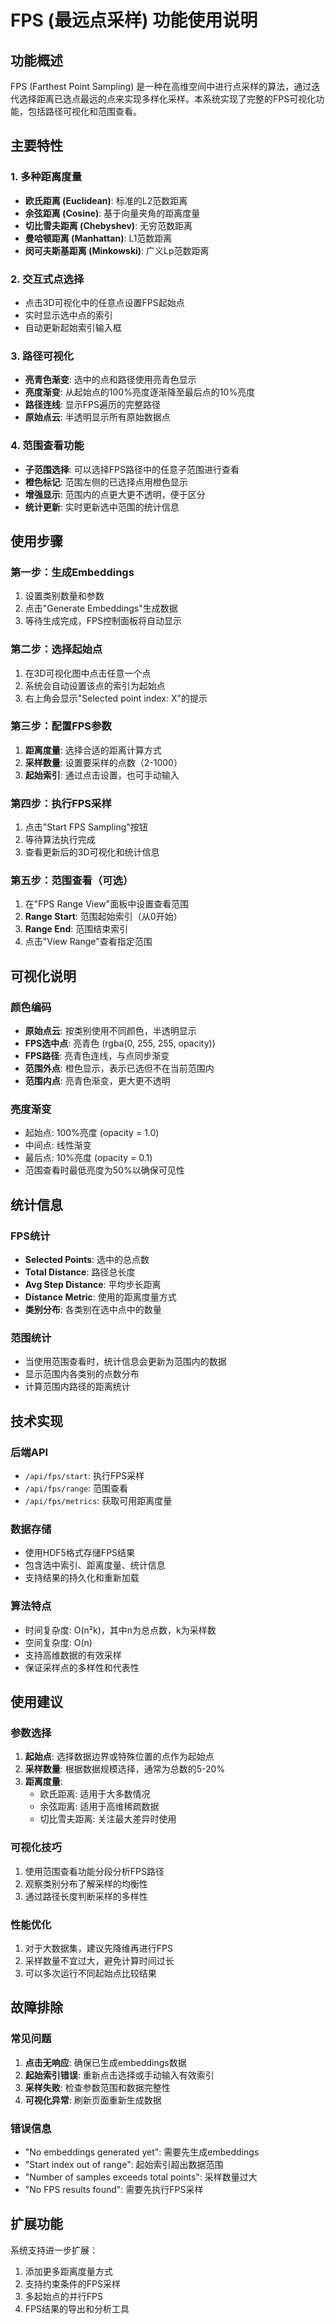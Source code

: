 # FPS (最远点采样) 功能使用说明

## 功能概述

FPS (Farthest Point Sampling) 是一种在高维空间中进行点采样的算法，通过迭代选择距离已选点最远的点来实现多样化采样。本系统实现了完整的FPS可视化功能，包括路径可视化和范围查看。

## 主要特性

### 1. 多种距离度量
- **欧氏距离 (Euclidean)**: 标准的L2范数距离
- **余弦距离 (Cosine)**: 基于向量夹角的距离度量
- **切比雪夫距离 (Chebyshev)**: 无穷范数距离
- **曼哈顿距离 (Manhattan)**: L1范数距离
- **闵可夫斯基距离 (Minkowski)**: 广义Lp范数距离

### 2. 交互式点选择
- 点击3D可视化中的任意点设置FPS起始点
- 实时显示选中点的索引
- 自动更新起始索引输入框

### 3. 路径可视化
- **亮青色渐变**: 选中的点和路径使用亮青色显示
- **亮度渐变**: 从起始点的100%亮度逐渐降至最后点的10%亮度
- **路径连线**: 显示FPS遍历的完整路径
- **原始点云**: 半透明显示所有原始数据点

### 4. 范围查看功能
- **子范围选择**: 可以选择FPS路径中的任意子范围进行查看
- **橙色标记**: 范围左侧的已选择点用橙色显示
- **增强显示**: 范围内的点更大更不透明，便于区分
- **统计更新**: 实时更新选中范围的统计信息

## 使用步骤

### 第一步：生成Embeddings
1. 设置类别数量和参数
2. 点击"Generate Embeddings"生成数据
3. 等待生成完成，FPS控制面板将自动显示

### 第二步：选择起始点
1. 在3D可视化图中点击任意一个点
2. 系统会自动设置该点的索引为起始点
3. 右上角会显示"Selected point index: X"的提示

### 第三步：配置FPS参数
1. **距离度量**: 选择合适的距离计算方式
2. **采样数量**: 设置要采样的点数（2-1000）
3. **起始索引**: 通过点击设置，也可手动输入

### 第四步：执行FPS采样
1. 点击"Start FPS Sampling"按钮
2. 等待算法执行完成
3. 查看更新后的3D可视化和统计信息

### 第五步：范围查看（可选）
1. 在"FPS Range View"面板中设置查看范围
2. **Range Start**: 范围起始索引（从0开始）
3. **Range End**: 范围结束索引
4. 点击"View Range"查看指定范围

## 可视化说明

### 颜色编码
- **原始点云**: 按类别使用不同颜色，半透明显示
- **FPS选中点**: 亮青色 (rgba(0, 255, 255, opacity))
- **FPS路径**: 亮青色连线，与点同步渐变
- **范围外点**: 橙色显示，表示已选但不在当前范围内
- **范围内点**: 亮青色渐变，更大更不透明

### 亮度渐变
- 起始点: 100%亮度 (opacity = 1.0)
- 中间点: 线性渐变
- 最后点: 10%亮度 (opacity = 0.1)
- 范围查看时最低亮度为50%以确保可见性

## 统计信息

### FPS统计
- **Selected Points**: 选中的总点数
- **Total Distance**: 路径总长度
- **Avg Step Distance**: 平均步长距离
- **Distance Metric**: 使用的距离度量方式
- **类别分布**: 各类别在选中点中的数量

### 范围统计
- 当使用范围查看时，统计信息会更新为范围内的数据
- 显示范围内各类别的点数分布
- 计算范围内路径的距离统计

## 技术实现

### 后端API
- `/api/fps/start`: 执行FPS采样
- `/api/fps/range`: 范围查看
- `/api/fps/metrics`: 获取可用距离度量

### 数据存储
- 使用HDF5格式存储FPS结果
- 包含选中索引、距离度量、统计信息
- 支持结果的持久化和重新加载

### 算法特点
- 时间复杂度: O(n²k)，其中n为总点数，k为采样数
- 空间复杂度: O(n)
- 支持高维数据的有效采样
- 保证采样点的多样性和代表性

## 使用建议

### 参数选择
1. **起始点**: 选择数据边界或特殊位置的点作为起始点
2. **采样数量**: 根据数据规模选择，通常为总数的5-20%
3. **距离度量**: 
   - 欧氏距离: 适用于大多数情况
   - 余弦距离: 适用于高维稀疏数据
   - 切比雪夫距离: 关注最大差异时使用

### 可视化技巧
1. 使用范围查看功能分段分析FPS路径
2. 观察类别分布了解采样的均衡性
3. 通过路径长度判断采样的多样性

### 性能优化
1. 对于大数据集，建议先降维再进行FPS
2. 采样数量不宜过大，避免计算时间过长
3. 可以多次运行不同起始点比较结果

## 故障排除

### 常见问题
1. **点击无响应**: 确保已生成embeddings数据
2. **起始索引错误**: 重新点击选择或手动输入有效索引
3. **采样失败**: 检查参数范围和数据完整性
4. **可视化异常**: 刷新页面重新生成数据

### 错误信息
- "No embeddings generated yet": 需要先生成embeddings
- "Start index out of range": 起始索引超出数据范围
- "Number of samples exceeds total points": 采样数量过大
- "No FPS results found": 需要先执行FPS采样

## 扩展功能

系统支持进一步扩展：
1. 添加更多距离度量方式
2. 支持约束条件的FPS采样
3. 多起始点的并行FPS
4. FPS结果的导出和分析工具 